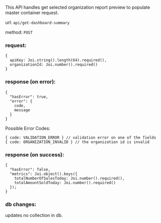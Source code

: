 This API handles get selected organization report preview to populate master container request.

url: `api/get-dashboard-summary`

method: `POST`

### request: 
```
{
  apiKey: Joi.string().length(64).required(),
  organizationId: Joi.number().required() 
}
```

### response (on error):
```
{
  "hasError": true,
  "error": {
    code,
    message
  }
}
```
Possible Error Codes:
```
{ code: VALIDATION_ERROR } // validation error on one of the fields
{ code: ORGANIZATION_INVALID } // the organization id is invalid
```

### response (on success):
```
{
  "hasError": false,
  "metrics": Joi.object().keys({
    totalNumberOfSalesToday: Joi.number().required(),
    totalAmountSoldToday: Joi.number().required()
  });
}
```

### db changes:
updates no collection in db.